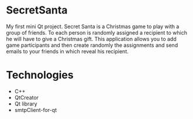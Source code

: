 # SecretSanta
My first mini Qt project. Secret Santa is a Christmas game to play with a group of friends. To each person is randomly assigned a recipient to which he will have to give a Christmas gift. This application allows you to add game participants and then create randomly the assignments and send emails to your friends in which reveal his recipient. 

# Technologies
- C++
- QtCreator
- Qt library
- smtpClient-for-qt
